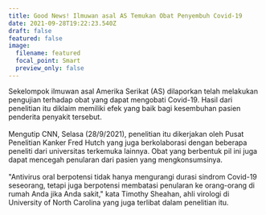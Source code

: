 ```yaml
---
title: Good News! Ilmuwan asal AS Temukan Obat Penyembuh Covid-19
date: 2021-09-28T19:22:23.540Z
draft: false
featured: false
image:
  filename: featured
  focal_point: Smart
  preview_only: false
---
```

<!--StartFragment-->

Sekelompok ilmuwan asal Amerika Serikat (AS) dilaporkan telah melakukan pengujian terhadap obat yang dapat mengobati Covid-19. Hasil dari penelitian itu diklaim memiliki efek yang baik bagi kesembuhan pasien penderita penyakit tersebut.\
\
Mengutip CNN, Selasa (28/9/2021), penelitian itu dikerjakan oleh Pusat Penelitian Kanker Fred Hutch yang juga berkolaborasi dengan beberapa peneliti dari universitas terkemuka lainnya. Obat yang berbentuk pil ini juga dapat mencegah penularan dari pasien yang mengkonsumsinya.\
\
"Antivirus oral berpotensi tidak hanya mengurangi durasi sindrom Covid-19 seseorang, tetapi juga berpotensi membatasi penularan ke orang-orang di rumah Anda jika Anda sakit," kata Timothy Sheahan, ahli virologi di University of North Carolina yang juga terlibat dalam penelitian itu.

<!--EndFragment-->